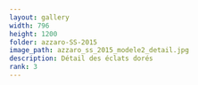 ```yaml
---
layout: gallery
width: 796
height: 1200
folder: azzaro-SS-2015
image_path: azzaro_ss_2015_modele2_detail.jpg
description: Détail des éclats dorés
rank: 3
---
```

